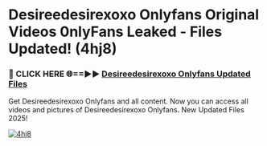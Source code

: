 # Desireedesirexoxo Onlyfans Original Videos 0nlyFans Leaked - Files Updated! (4hj8)

<h3>🔴 CLICK HERE 🌐==►► <a href="https://tinyurl.com/3hn5wdd3" rel="nofollow">Desireedesirexoxo Onlyfans Updated Files</a></h3>

Get Desireedesirexoxo Onlyfans and all content. Now you can access all videos and pictures of Desireedesirexoxo Onlyfans. New Updated Files 2025!

[![4hj8](https://i.imgur.com/4HnBqBT.gif)](https://tinyurl.com/3hn5wdd3)
